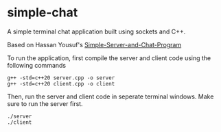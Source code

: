 # simple-chat

A simple terminal chat application built using sockets and C++.

Based on Hassan Yousuf's [Simple-Server-and-Chat-Program](https://github.com/hassanyousufx/Simple-Server-and-Chat-Program)

To run the application, first compile the server and client code using the following commands

```
g++ -std=c++20 server.cpp -o server
g++ -std=c++20 client.cpp -o client
```

Then, run the server and client code in seperate terminal windows. Make sure to run the server first.

```
./server
./client
```